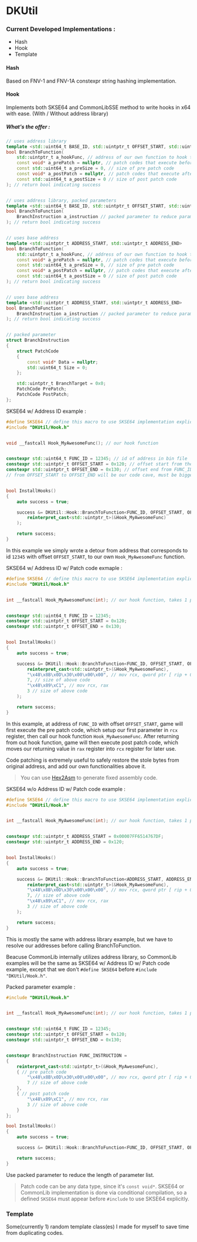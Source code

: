 # DKUtil

### Current Developed Implementations :
+ Hash
+ Hook
+ Template

#### Hash
Based on FNV-1 and FNV-1A constexpr string hashing implementation.

#### Hook
Implements both SKSE64 and CommonLibSSE method to write hooks in x64 with ease. (With / Without address library)

##### What's the offer :
```c++
// uses address library
template <std::uint64_t BASE_ID, std::uintptr_t OFFSET_START, std::uintptr_t OFFSET_END>
bool BranchToFunction(
    std::uintptr_t a_hookFunc, // address of our own function to hook to
    const void* a_prePatch = nullptr, // patch codes that execute before calling our hook function
	const std::uint64_t a_preSize = 0, // size of pre patch code
	const void* a_postPatch = nullptr, // patch codes that execute after returning from out hook function
	const std::uint64_t a_postSize = 0 // size of post patch code
); // return bool indicating success


// uses address library, packed parameters
template <std::uint64_t BASE_ID, std::uintptr_t OFFSET_START, std::uintptr_t OFFSET_END>
bool BranchToFunction(
    BranchInstruction a_instruction // packed parameter to reduce parameter list length
); // return bool indicating success


// uses base address
template <std::uintptr_t ADDRESS_START, std::uintptr_t ADDRESS_END>
bool BranchToFunction(
    std::uintptr_t a_hookFunc, // address of our own function to hook to
    const void* a_prePatch = nullptr, // patch codes that execute before calling our hook function
	const std::uint64_t a_preSize = 0, // size of pre patch code
	const void* a_postPatch = nullptr, // patch codes that execute after returning from out hook function
	const std::uint64_t a_postSize = 0 // size of post patch code
); // return bool indicating success


// uses base address
template <std::uintptr_t ADDRESS_START, std::uintptr_t ADDRESS_END>
bool BranchToFunction(
    BranchInstruction a_instruction // packed parameter to reduce parameter list length
); // return bool indicating success


// packed parameter
struct BranchInstruction
{
	struct PatchCode
	{
		const void* Data = nullptr;
		std::uint64_t Size = 0;
	};

	std::uintptr_t BranchTarget = 0x0;
	PatchCode PrePatch;
	PatchCode PostPatch;
};
```

SKSE64 w/ Address ID example :
```C++
#define SKSE64 // define this macro to use SKSE64 implementation explicitly
#include "DKUtil/Hook.h"


void __fastcall Hook_MyAwesomeFunc(); // our hook function


constexpr std::uint64_t FUNC_ID = 12345; // id of address in bin file
constexpr std::uintptr_t OFFSET_START = 0x120; // offset start from the FUNC_ID base address
constexpr std::uintptr_t OFFSET_END = 0x130; // offset end from FUNC_ID base address
// from OFFSET_START to OFFSET_END will be our code cave, must be bigger than 0x5


bool InstallHooks() 
{
    auto success = true;

    success &= DKUtil::Hook::BranchToFunction<FUNC_ID, OFFSET_START, OFFSET_END>(
        reinterpret_cast<std::uintptr_t>(&Hook_MyAwesomeFunc)
    );

    return success;
}
```
In this example we simply wrote a detour from address that corresponds to id `12345` with offset `OFFSET_START`, to our own `Hook_MyAwesomeFunc` function.

SKSE64 w/ Address ID w/ Patch code exmaple :
```C++
#define SKSE64 // define this macro to use SKSE64 implementation explicitly
#include "DKUtil/Hook.h"


int __fastcall Hook_MyAwesomeFunc(int); // our hook function, takes 1 parameter


constexpr std::uint64_t FUNC_ID = 12345;
constexpr std::uintptr_t OFFSET_START = 0x120;
constexpr std::uintptr_t OFFSET_END = 0x130;


bool InstallHooks() 
{
    auto success = true;

    success &= DKUtil::Hook::BranchToFunction<FUNC_ID, OFFSET_START, OFFSET_END>(
        reinterpret_cast<std::uintptr_t>(&Hook_MyAwesomeFunc),
        "\x48\x8B\x0D\x30\x00\x00\x00", // mov rcx, qword ptr [ rip + 0x30 ]
        7, // size of above code
        "\x48\x89\xC1", // mov rcx, rax
        3 // size of above code
    );

    return success;
}
```
In this example, at address of `FUNC_ID` with offset `OFFSET_START`, game will first execute the pre patch code, which setup our first parameter in `rcx` register, then call our hook function `Hook_MyAwesomeFunc`. After returning from out hook function, game will then execute post patch code, which moves our returning value in `rax` register into `rcx` register for later use.

Code patching is extremely useful to safely restore the stole bytes from original address, and add our own functionalities above it.

> You can use [Hex2Asm](https://defuse.ca/online-x86-assembler.htm) to generate fixed assembly code.

SKSE64 w/o Address ID w/ Patch code example :
```C++
#define SKSE64 // define this macro to use SKSE64 implementation explicitly
#include "DKUtil/Hook.h"


int __fastcall Hook_MyAwesomeFunc(int); // our hook function, takes 1 parameter


constexpr std::uintptr_t ADDRESS_START = 0x00007FF6514767DF;
constexpr std::uintptr_t ADDRESS_END = 0x120;


bool InstallHooks() 
{
    auto success = true;

    success &= DKUtil::Hook::BranchToFunction<ADDRESS_START, ADDRESS_END>(
        reinterpret_cast<std::uintptr_t>(&Hook_MyAwesomeFunc),
        "\x48\x8B\x0D\x30\x00\x00\x00", // mov rcx, qword ptr [ rip + 0x30 ]
        7, // size of above code
        "\x48\x89\xC1", // mov rcx, rax
        3 // size of above code
    );

    return success;
}
```
This is mostly the same with address library example, but we have to resolve our addresses before calling BranchToFunction.

Beacuse CommonLib internally utilizes address library, so CommonLib examples will be the same as SKSE64 w/ Address ID w/ Patch code example, except that we don't `#define SKSE64` before `#include "DKUtil/Hook.h"`.

Packed parameter example :
```C++
#include "DKUtil/Hook.h"


int __fastcall Hook_MyAwesomeFunc(int); // our hook function, takes 1 parameter


constexpr std::uint64_t FUNC_ID = 12345;
constexpr std::uintptr_t OFFSET_START = 0x120;
constexpr std::uintptr_t OFFSET_END = 0x130;


constexpr BranchInstruction FUNC_INSTRUCTION = 
{
    reinterpret_cast<std::uintptr_t>(&Hook_MyAwesomeFunc),
    { // pre patch code
        "\x48\x8B\x0D\x30\x00\x00\x00", // mov rcx, qword ptr [ rip + 0x30 ]
        7 // size of above code
    }, 
    { // post patch code
        "\x48\x89\xC1", // mov rcx, rax
        3 // size of above code
    }
};

bool InstallHooks() 
{
    auto success = true;

    success &= DKUtil::Hook::BranchToFunction<FUNC_ID, OFFSET_START, OFFSET_END>(FUNC_INSTRUCTION);

    return success;
}
```
Use packed parameter to reduce the length of parameter list.


> Patch code can be any data type, since it's `const void*`.
> SKSE64 or CommonLib implementation is done via conditional compilation, so a defined `SKSE64` must appear before `#include` to use SKSE64 explicitly.

### Template
Some(currently 1) random template class(es) I made for myself to save time from duplicating codes.